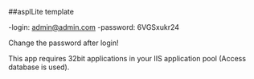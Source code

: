 ##asplLite template

-login: admin@admin.com
-password: 6VGSxukr24

Change the password after login!

This app requires 32bit applications in your IIS application pool (Access database is used).
